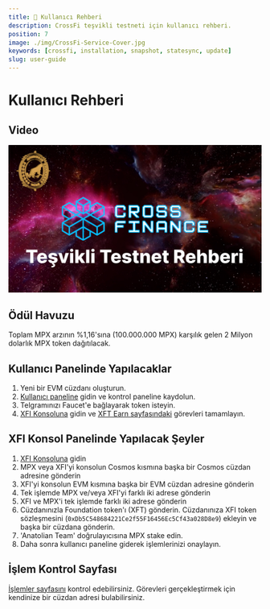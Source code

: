 ```yaml
---
title: 👤 Kullanıcı Rehberi
description: CrossFi teşvikli testneti için kullanıcı rehberi.
position: 7
image: ./img/CrossFi-Service-Cover.jpg
keywords: [crossfi, installation, snapshot, statesync, update]
slug: user-guide
---
```


# Kullanıcı Rehberi

## Video
[![Watch the video](./img/CrossFinanceVideoGuide.jpg)](https://youtu.be/pbIo7NSZq3c)

## Ödül Havuzu

Toplam MPX arzının %1,16'sına (100.000.000 MPX) karşılık gelen 2 Milyon dolarlık MPX token dağıtılacak.

## Kullanıcı Panelinde Yapılacaklar

1. Yeni bir EVM cüzdanı oluşturun.
2. [Kullanıcı paneline](https://testpad.xfi.foundation/) gidin ve kontrol paneline kaydolun.
3. Telgramınızı Faucet'e bağlayarak token isteyin.
4. [XFI Konsoluna](https://test.xficonsole.com/) gidin ve [XFT Earn sayfasındaki](https://testpad.xfi.foundation/earn-xft) görevleri tamamlayın.

## XFI Konsol Panelinde Yapılacak Şeyler

1. [XFI Konsoluna](https://test.xficonsole.com/) gidin
2. MPX veya XFI'yi konsolun Cosmos kısmına başka bir Cosmos cüzdan adresine gönderin
3. XFI'yi konsolun EVM kısmına başka bir EVM cüzdan adresine gönderin
4. Tek işlemde MPX ve/veya XFI'yi farklı iki adrese gönderin
5. XFI ve MPX'i tek işlemde farklı iki adrese gönderin
6. Cüzdanınızla Foundation token'ı (XFT) gönderin. Cüzdanınıza XFI token sözleşmesini (`0xDb5C548684221Ce2f55F16456Ec5Cf43a028D8e9`) ekleyin ve başka bir cüzdana gönderin.
7. 'Anatolian Team' doğrulayıcısına MPX stake edin.
8. Daha sonra kullanıcı paneline giderek işlemlerinizi onaylayın.

## İşlem Kontrol Sayfası

[İşlemler sayfasını](https://test.xfiscan.com/txs) kontrol edebilirsiniz. Görevleri gerçekleştirmek için kendinize bir cüzdan adresi bulabilirsiniz.
